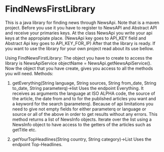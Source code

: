 # FindNewsFirstLibrary
This is a java library for finding news through NewsApi. Note that is a maven project. Before you use it you have to register to NewsAPI and Abstract API
and receive your primaries keys.
At the class NewsApi you write your api keys at the appropiate place. (NewsApi key goes to API_KEY field and Abstract Api key goes to API_KEY_FOR_IP)
After that the library is ready.
If you want to use the library for your own project read about its use bellow.

Using FindNewsFirstLibrary:
The object you have to create to access the library is NewsApiService objectName = NewsApi.getNewsApiService().
Now the object that you have create, gives you access to all the methods you will need.
Methods:
1. getEverything(String language, String sources, String from_date, String to_date, String parameterq)->list<NewsInfo>
  Uses the endpoint Everything.
  It receives as arguments the language at ISO ALPHA code, the source of the article, the date from and to for the published articles you want
  and a keyword for the search (parameterq). Because of api limitations you need to give not empty fields for either parameterq or language or source or all of the above
  in order to get results without any errors. This method returns a list of NewsInfo objects. Iterate over the list using a NewsInfo object to have access to the
  getters of the articles such as getTitle etc.
  
2. getYourTopHeadlines(String country, String category)->List<NewsInfo>
  Uses the endpoint Top-Headlines.


